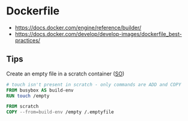 # Dockerfile

* https://docs.docker.com/engine/reference/builder/
* https://docs.docker.com/develop/develop-images/dockerfile_best-practices/

## Tips

Create an empty file in a scratch container ([SO](https://stackoverflow.com/a/48123169/125246))

```dockerfile
# touch isn't present in scratch - only commands are ADD and COPY
FROM busybox AS build-env
RUN touch /empty

FROM scratch
COPY --from=build-env /empty /.emptyfile
``` 